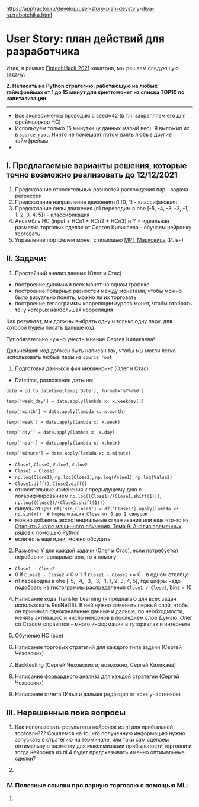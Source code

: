 https://apptractor.ru/develop/user-story-plan-deystviy-dlya-razrabotchika.html

# User Story: план действий для разработчика


Итак, в рамках [FintechHack 2021](https://codenrock.com/contests/fintechack/) хакатона, мы решаем следующую задачу:

**2. Написать на Python стратегию, работающую на любых таймфреймах от 1 до 15 минут для криптомонет из списка TOP10 по капитализации.**

----
- Все эксперименты проводим с seed=42 (в т.ч. закрепляем его для фреймворков НС)
- Используем только 15 минутки (у данных малый вес). Я выложил их в `source_root`. Ничто не помешает потом взять любые другие таймфреймы
- 


## I. Предлагаемые варианты решения, которые точно возможно реализовать до 12/12/2021
1. Предсказание относительных разностей расхождения пар - задача регрессии
2. Предсказание направление движения п1 [0, 1] - классификация
3. Предсказание силы движения (п1 переводим в ohe [-5, -4, -3, -3, -1, 1, 2, 3, 4, 5]) - классификация
4. Ансамбль НС (input + НСп1 + НСп2 + НСп3)  и Y = идеальная разметка торговых сделок от Сергея Киликаева - обучаем нейронку торговать
5. Управление портфелем монет с помощью [MPT Марковица](https://habr.com/ru/post/561980/) (Илья)


## II. Задачи:
1. Простейший анализ данных  (Олег и Стас)
- построение динамики всех монет на одном графике
- построение попарных разностей между монетами, чтобы можно было визуально понять, можно ли их торговать
- построение теплограммы корреляции курсов монет, чтобы отобрать те, у которых наибольшая корреляция

Как результат, мы должны выбрать одну и только одну пару, для которой будем писать дальше код.

Тут обязательно нужно учесть мнение Сергея Киликаева!

Дальнейший код должен быть написан так, чтобы мы могли легко использовать любые пары из `source_root`

1. Подготовка данных и фич инжиниринг (Олег и Стас)
- Datetime, разложение даты на:
     
`date = pd.to_datetime(temp['Date'], format='%Y%m%d')`

`temp['week_day'] = date.apply(lambda x: x.weekday())`

`temp['month'] = date.apply(lambda x: x.month)`

`temp['week'] = date.apply(lambda x: x.week)`

`temp['day'] = date.apply(lambda x: x.day)`

`temp['hour'] = date.apply(lambda x: x.hour)`

`temp['minute'] = date.apply(lambda x: x.minute)`
   
- `Close1`, `Close2`, `Value1`, `Value2`
- `Close1 - Close2`
- `np.log(Close1)`, `np.log(Close2)`, `np.log(Value1)`, `np.log(Value2)`
- `Close1.diff()`, `Close2.diff()`
- относительные изменения к предыдущему дню c логарифмированием 
`np.log((Close1)/(Close1.shift(1)))`, `np.log((Close2)/(Close2.shift(1)))`
- синусы от цен: `df['sin_Close1'] = df['Close1'].apply(lambda x: np.sin(x))  # Нормализация Close от 0 до 1 синусом`
- можно добавить экспотенциальные сглаживания или еще что-то из [Открытый курс машинного обучения. Тема 9. Анализ временных рядов с помощью Python](https://habr.com/ru/company/ods/blog/327242/)
- если есть еще идеи, можно обсудить

2. Разметка Y для каждой задачи (Олег и Стас), если потребуется перебор гиперпараметров, то я помогу
- `Close1 - Close2`
- 0 if `Close1 - Close2` < 0 и 1 if `Close1 - Close2` >= 0 - в одном столбце
- п1 переводим в ohe [-5, -4, -3, -3, -1, 1, 2, 3, 4, 5], где цифры надо подобрать из гистограммы распределения `Close1 / Close2`, bins = 10

4. Написание кода Transfer Learning (я предлагаю для всех задач использовать ResNet18). В ней нужно заменить первый слой,
чтобы он принимал одноканальные данные и дальше, по необходмости, менять активацию и число нейронов в последнем слое
Думаю, Олег со Стасом справятся - много информации в туториалах и интернете

5. Обучение НС (все)
6. Написание торговых стратегий для каждого типа задачи (Сергей Чеховских)
7. Backtesting (Сергей Чеховских и, возможно, Сергей Киликаев)
8. Написание форвардного анализа для каждой стратегии (Сергей Чеховских)
9. Написание отчета (Илья и дальше редакция от всех участников)

## III. Нерешенные пока вопросы
1. Как использовать результаты нейронок из пI для прибыльной торговли??? 
Сошлемся на то, что полученную информацию нужно запускать в стратегию на терминале, или таки сам сделаем оптимальную 
разметку для максимизации прибыльности торговли и тогда нейронка из пI.4 будет предсказывать именно оптимальные сделки?

2. 

### IV. Полезные ссылки про парную торговлю с помощью ML:
1. 



